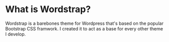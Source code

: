 # What is Wordstrap?
Wordstrap is a barebones theme for Wordpress that's based on the popular Bootstrap CSS framwork. I created it to act as a base for every other theme I develop.
